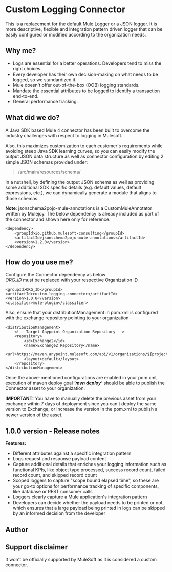 # Custom Logging Connector

This is a replacement for the default Mule Logger or a JSON logger. It is more descriptive, flexible and integration pattern driven logger that can be easily configured or modified according to the organization needs.

## Why me?
* Logs are essential for a better operations. Developers tend to miss the right choices.
* Every developer has their own decision-making on what needs to be logged, so we standardized it.
* Mule doesn't offer out-of-the-box (OOB) logging standards.
* Mandate the essential attributes to be logged to identify a transaction end-to-end.
* General performance tracking.

## What did we do?
A Java SDK based Mule 4 connector has been built to overcome the industry challenges with respect to logging in Mulesoft.

Also, this maximizes customization to each customer's requirements while avoiding steep Java SDK learning curves, so you can easily modify the output JSON data structure as well as connector configuration by editing 2 simple JSON schemas provided under:
>/src/main/resources/schema/

In a nutshell, by defining the output JSON schema as well as providing some additional SDK specific details (e.g. default values, default expressions, etc.), we can dynamically generate a module that aligns to those schemas.

**Note**: jsonschema2pojo-mule-annotations is a CustomMuleAnnotator written by Mulejoy.
The below dependency is already included as part of the connector and shown here only for reference.

```
<dependency>
    <groupId>io.github.mulesoft-consulting</groupId>
    <artifactId>jsonschema2pojo-mule-annotations</artifactId>
    <version>1.2.0</version>
</dependency>
```

## How do you use me?

Configure the Connector dependency as below <br>
_ORG_ID_ must be replaced with your respective Organization ID

```
<groupId>ORG_ID</groupId>
<artifactId>custom-logging-connector</artifactId>
<version>1.0.0</version>
<classifier>mule-plugin</classifier>
```

Also, ensure that your distributionManagement in pom.xml is configured with the exchange repository pointing to your organization<br>
```
<distributionManagement>
    <!-- Target Anypoint Organization Repository -->
    <repository>
        <id>Exchange2</id>
        <name>Exchange2 Repository</name>
        <url>https://maven.anypoint.mulesoft.com/api/v1/organizations/${project.groupId}/maven</url>
        <layout>default</layout>
    </repository>
</distributionManagement>
```

Once the above-mentioned configurations are enabled in your pom.xml, execution of maven deploy goal _**'mvn deploy'**_ should be able to publish the Connector asset to your organization.

**IMPORTANT:** You have to manually delete the previous asset from your exchange within 7 days of deployment since you can't deploy the same version to Exchange;
or increase the version in the pom.xml to publish a newer version of the asset.

## 1.0.0 version - Release notes

**Features:**
* Different attributes against a specific integration pattern
* Logs request and response payload content
* Capture additional details that enriches your logging information such as functional KPIs, like object type processed, success record count, failed record count, and skipped record count
* Scoped loggers to capture "scope bound elapsed time", so these are your go-to options for performance tracking of specific components, like database or REST consumer calls
* Loggers clearly capture a Mule application's integration pattern
* Developers can decide whether the payload needs to be printed or not, which ensures that a large payload being printed in logs can be skipped by an informed decision from the developer

## Author

## Support disclaimer
It won't be officially supported by MuleSoft as it is considered a custom connector.
